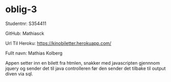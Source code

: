 # oblig-3


Studentnr: S354411

GitHub: Mathiasck

Url Til Heroku: https://kinobiletter.herokuapp.com/

Fullt navn: Mathias Kolberg

Appen setter inn en bilett fra htmlen, snakker med javascripten gjennnom jquery og sender det til java controlleren før den sender det tilbake til output diven via sql.
